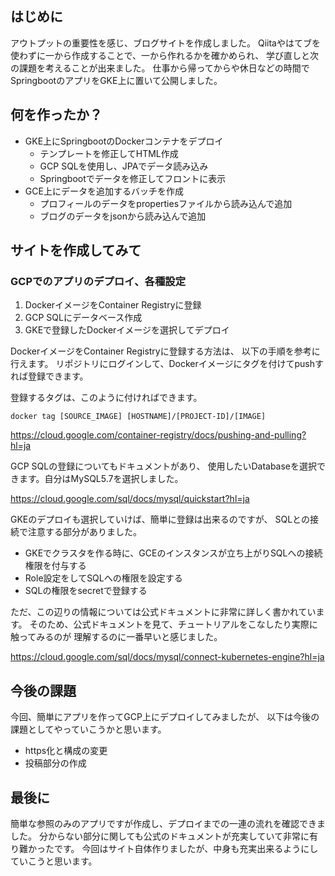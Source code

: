 ## はじめに
アウトプットの重要性を感じ、ブログサイトを作成しました。
Qiitaやはてブを使わずに一から作成することで、一から作れるかを確かめられ、
学び直しと次の課題を考えることが出来ました。
仕事から帰ってからや休日などの時間でSpringbootのアプリをGKE上に置いて公開しました。

## 何を作ったか？
- GKE上にSpringbootのDockerコンテナをデプロイ
  - テンプレートを修正してHTML作成
  - GCP SQLを使用し、JPAでデータ読み込み
  - Springbootでデータを修正してフロントに表示
- GCE上にデータを追加するバッチを作成
  - プロフィールのデータをpropertiesファイルから読み込んで追加
  - ブログのデータをjsonから読み込んで追加

## サイトを作成してみて
### GCPでのアプリのデプロイ、各種設定
1. DockerイメージをContainer Registryに登録
1. GCP SQLにデータベース作成
1. GKEで登録したDockerイメージを選択してデプロイ

DockerイメージをContainer Registryに登録する方法は、
以下の手順を参考に行えます。
リポジトリにログインして、Dockerイメージにタグを付けてpushすれば登録できます。

登録するタグは、このように付ければできます。

    docker tag [SOURCE_IMAGE] [HOSTNAME]/[PROJECT-ID]/[IMAGE]

https://cloud.google.com/container-registry/docs/pushing-and-pulling?hl=ja


GCP SQLの登録についてもドキュメントがあり、
使用したいDatabaseを選択できます。自分はMySQL5.7を選択しました。

https://cloud.google.com/sql/docs/mysql/quickstart?hl=ja


GKEのデプロイも選択していけば、簡単に登録は出来るのですが、
SQLとの接続で注意する部分がありました。
- GKEでクラスタを作る時に、GCEのインスタンスが立ち上がりSQLへの接続権限を付与する
- Role設定をしてSQLへの権限を設定する
- SQLの権限をsecretで登録する

ただ、この辺りの情報については公式ドキュメントに非常に詳しく書かれています。
そのため、公式ドキュメントを見て、チュートリアルをこなしたり実際に触ってみるのが
理解するのに一番早いと感じました。

https://cloud.google.com/sql/docs/mysql/connect-kubernetes-engine?hl=ja

## 今後の課題
今回、簡単にアプリを作ってGCP上にデプロイしてみましたが、
以下は今後の課題としてやっていこうかと思います。
- https化と構成の変更
- 投稿部分の作成

## 最後に
簡単な参照のみのアプリですが作成し、デプロイまでの一連の流れを確認できました。
分からない部分に関しても公式のドキュメントが充実していて非常に有り難かったです。
今回はサイト自体作りましたが、中身も充実出来るようにしていこうと思います。